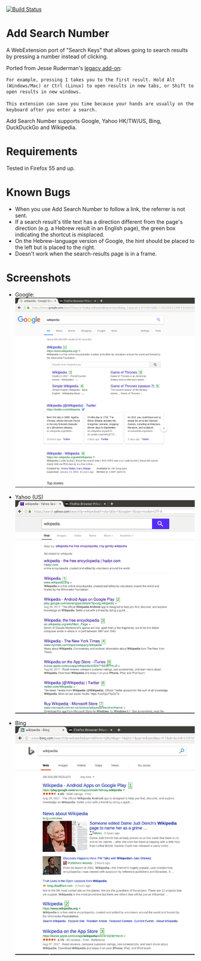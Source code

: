 [![Build Status](https://travis-ci.org/nth10sd/add-search-number.svg?branch=master)](https://travis-ci.org/nth10sd/add-search-number/)

# Add Search Number
A WebExtension port of "Search Keys" that allows going to search results by pressing a number instead of clicking.

Ported from Jesse Ruderman's [legacy add-on](https://www.squarefree.com/extensions/search-keys/):

```
For example, pressing 1 takes you to the first result. Hold Alt (Windows/Mac) or Ctrl (Linux) to open results in new tabs, or Shift to open results in new windows.

This extension can save you time because your hands are usually on the keyboard after you enter a search.
```

Add Search Number supports Google, Yahoo HK/TW/US, Bing, DuckDuckGo and Wikipedia.

# Requirements
Tested in Firefox 55 and up.

# Known Bugs
* When you use Add Search Number to follow a link, the referrer is not sent.
* If a search result's title text has a direction different from the page's direction (e.g. a Hebrew result in an English page), the green box indicating the shortcut is misplaced.
* On the Hebrew-language version of Google, the hint should be placed to the left but is placed to the right.
* Doesn't work when the search-results page is in a frame.

# Screenshots
* Google:
![Screenshot of Google Search with search numbers][google-search]

* Yahoo (US)
![Screenshot of Yahoo Search (US) with search numbers][yahoo-us-search]

* Bing
![Screenshot of Bing Search with search numbers][bing-search]

[google-search]: https://github.com/nth10sd/add-search-number/blob/master/screenshots/google.png "Screenshot of Google Search with search numbers"
[yahoo-us-search]: https://github.com/nth10sd/add-search-number/blob/master/screenshots/yahoo-us.png "Screenshot of Yahoo Search (US) with search numbers"
[bing-search]: https://github.com/nth10sd/add-search-number/blob/master/screenshots/bing.png "Screenshot of Bing Search with search numbers"
